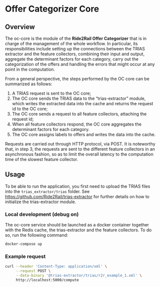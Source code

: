 # Offer Categorizer Core

## Overview

The oc-core is the module of the **Ride2Rail Offer Categorizer** that is in charge of the management of the whole workflow. In particular, its responsibilities include setting up the connections between the TRIAS extractor and the feature collectors, combining their input and output, aggregate the determinant factors for each category, carry out the categorization of the offers and handling the errors that might occur at any point in the computation. 

From a general perspective, the steps performed by the OC core can be summarized as follows: 
1. A TRIAS request is sent to the OC core; 
2. The OC core sends the TRIAS data to the “trias-extractor” module, which writes the extracted data into the cache and returns the request id to the OC core;
3. The OC core sends a request to all feature collectors, attaching the request id; 
4. When all feature collectors respond, the OC core aggregates the determinant factors for each category. 
5. The OC core assigns labels to offers and writes the data into the cache. 

Requests are carried out through HTTP protocol, via POST. It is noteworthy that, in step 3, the requests are sent to the different feature collectors in an asynchronous fashion, so as to limit the overall latency to the computation time of the slowest feature collector.

## Usage

To be able to run the application, you first need to upload the TRIAS files into the ``trias_extractor/trias`` folder. See https://github.com/Ride2Rail/trias-extractor for further details on how to initialize the trias-extractor module.

### Local development (debug on)

The oc-core service should be launched as a docker container together with the Redis cache, the trias-extractor and the feature collectors. To do so, run the following command:

```bash
docker-compose up
```

### Example request

```bash
curl --header 'Content-Type: application/xml' \
     --request POST \
     --data-binary '@trias-extractor/trias/r2r_example_1.xml' \
     http://localhost:5000/compute
```
